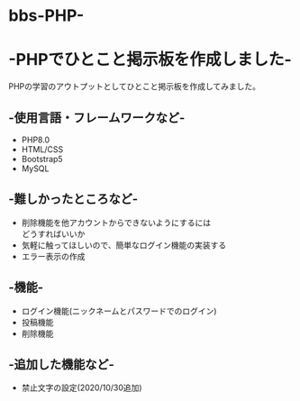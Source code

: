 # bbs-PHP-
<h1>-PHPでひとこと掲示板を作成しました-</h1>
    <p>PHPの学習のアウトプットとしてひとこと掲示板を作成してみました。</p>
<h2>-使用言語・フレームワークなど-</h2>
    <ul>
         <li>PHP8.0</li>
         <li>HTML/CSS</li>
         <li>Bootstrap5</li>
         <li>MySQL</li>
    </ul>
<h2>-難しかったところなど-</h2>
    <ul>
         <li>削除機能を他アカウントからできないようにするには<br>
             どうすればいいか</li>
         <li>気軽に触ってほしいので、簡単なログイン機能の実装する</li>
         <li>エラー表示の作成</li>
    </ul>
<h2>-機能-</h2>
     <ul>
         <li>ログイン機能(ニックネームとパスワードでのログイン)</li>
         <li>投稿機能</li>
         <li>削除機能</li>
     </ul>
<h2>-追加した機能など-</h2>
     <ul>
         <li>禁止文字の設定(2020/10/30追加)</li>
     </ul>
